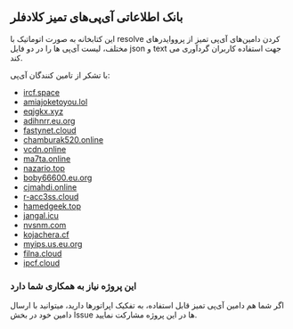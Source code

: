## بانک اطلاعاتی آی‌پی‌های تمیز کلادفلر

این کتابخانه به صورت اتوماتیک با resolve کردن دامین‌های آی‌پی تمیز از پرووایدرهای مختلف، لیست آی‌پی ها را در دو فایل json و text جهت استفاده کاربران گردآوری می کند.

با تشکر از تامین کنندگان آی‌پی:

- [ircf.space](ircf.space)
- [amiajoketoyou.lol](amiajoketoyou.lol)
- [eqjgkx.xyz](eqjgkx.xyz)
- [adihnrr.eu.org](adihnrr.eu.org)
- [fastynet.cloud](fastynet.cloud)
- [chamburak520.online](chamburak520.online)
- [vcdn.online](vcdn.online)
- [ma7ta.online](ma7ta.online)
- [nazario.top](nazario.top)
- [boby66600.eu.org](boby66600.eu.org)
- [cjmahdi.online](cjmahdi.online)
- [r-acc3ss.cloud](r-acc3ss.cloud)
- [hamedgeek.top](hamedgeek.top)
- [jangal.icu](jangal.icu)
- [nvsnm.com](nvsnm.com)
- [kojachera.cf](kojachera.cf)
- [myips.us.eu.org](myips.us.eu.org)
- [filna.cloud](filna.cloud)
- [ipcf.cloud](ipcf.cloud)

### این پروژه نیاز به همکاری شما دارد 
اگر شما هم دامین آی‌پی تمیز قابل استفاده، به تفکیک  اپراتورها دارید، میتوانید با ارسال دامین خود در بخش Issue ها در این پروژه مشارکت نمایید. 
